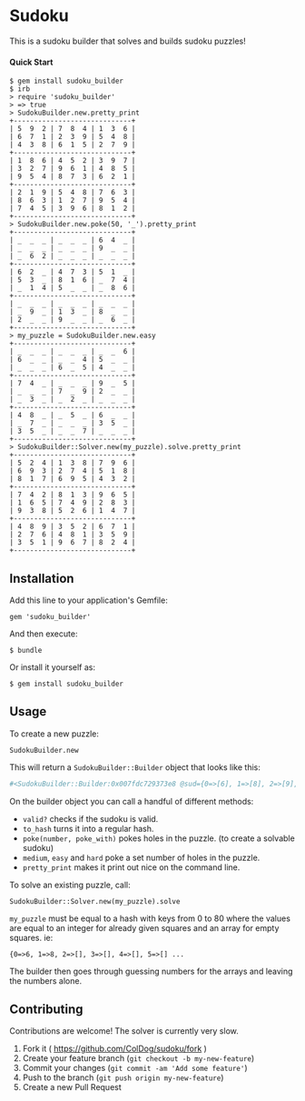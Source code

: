 # Sudoku

This is a sudoku builder that solves and builds sudoku puzzles!

#### Quick Start


```
$ gem install sudoku_builder
$ irb
> require 'sudoku_builder' 
> => true
> SudokuBuilder.new.pretty_print
+-----------------------------+
| 5  9  2 | 7  8  4 | 1  3  6 |
| 6  7  1 | 2  3  9 | 5  4  8 |
| 4  3  8 | 6  1  5 | 2  7  9 |
+-----------------------------+
| 1  8  6 | 4  5  2 | 3  9  7 |
| 3  2  7 | 9  6  1 | 4  8  5 |
| 9  5  4 | 8  7  3 | 6  2  1 |
+-----------------------------+
| 2  1  9 | 5  4  8 | 7  6  3 |
| 8  6  3 | 1  2  7 | 9  5  4 |
| 7  4  5 | 3  9  6 | 8  1  2 |
+-----------------------------+
> SudokuBuilder.new.poke(50, '_').pretty_print
+-----------------------------+
| _  _  _ | _  _  _ | 6  4  _ |
| _  _  _ | _  _  _ | 9  _  _ |
| _  6  2 | _  _  _ | _  _  _ |
+-----------------------------+
| 6  2  _ | 4  7  3 | 5  1  _ |
| 5  3  _ | 8  1  6 | _  7  4 |
| _  1  4 | 5  _  _ | _  8  6 |
+-----------------------------+
| _  _  _ | _  _  _ | _  _  _ |
| _  9  _ | 1  3  _ | 8  _  _ |
| 2  _  _ | 9  _  _ | _  6  _ |
+-----------------------------+
> my_puzzle = SudokuBuilder.new.easy
+-----------------------------+
| _  _  _ | _  _  _ | _  _  6 |
| 6  _  _ | _  _  4 | 5  _  _ |
| _  _  _ | 6  _  5 | 4  _  _ |
+-----------------------------+
| 7  4  _ | _  _  _ | 9  _  5 |
| _  _  _ | 7  _  9 | 2  _  _ |
| _  3  _ | _  2  _ | _  _  _ |
+-----------------------------+
| 4  8  _ | _  5  _ | 6  _  _ |
| _  7  _ | _  _  _ | 3  5  _ |
| 3  5  _ | _  _  7 | _  _  _ |
+-----------------------------+
> SudokuBuilder::Solver.new(my_puzzle).solve.pretty_print
+-----------------------------+
| 5  2  4 | 1  3  8 | 7  9  6 |
| 6  9  3 | 2  7  4 | 5  1  8 |
| 8  1  7 | 6  9  5 | 4  3  2 |
+-----------------------------+
| 7  4  2 | 8  1  3 | 9  6  5 |
| 1  6  5 | 7  4  9 | 2  8  3 |
| 9  3  8 | 5  2  6 | 1  4  7 |
+-----------------------------+
| 4  8  9 | 3  5  2 | 6  7  1 |
| 2  7  6 | 4  8  1 | 3  5  9 |
| 3  5  1 | 9  6  7 | 8  2  4 |
+-----------------------------+
```

## Installation

Add this line to your application's Gemfile:

    gem 'sudoku_builder'

And then execute:

    $ bundle

Or install it yourself as:

    $ gem install sudoku_builder

## Usage

To create a new puzzle:

    SudokuBuilder.new

This will return a `SudokuBuilder::Builder` object that looks like this:

```ruby
#<SudokuBuilder::Builder:0x007fdc729373e8 @sud={0=>[6], 1=>[8], 2=>[9], 3=>[5], 4=>[7], 5=>[2], 6=>[3], ...
```

On the builder object you can call a handful of different methods:

- `valid?` checks if the sudoku is valid.
- `to_hash` turns it into a regular hash.
- `poke(number, poke_with)` pokes holes in the puzzle. (to create a solvable sudoku)
- `medium`, `easy` and `hard` poke a set number of holes in the puzzle.
- `pretty_print` makes it print out nice on the command line.

To solve an existing puzzle, call:

	SudokuBuilder::Solver.new(my_puzzle).solve

`my_puzzle` must be equal to a hash with keys from 0 to 80 where the values are equal to an integer for already given squares and an array for empty squares. ie:


    {0=>6, 1=>8, 2=>[], 3=>[], 4=>[], 5=>[] ...

The builder then goes through guessing numbers for the arrays and leaving the numbers alone.


## Contributing

Contributions are welcome! The solver is currently very slow.

1. Fork it ( https://github.com/ColDog/sudoku/fork )
2. Create your feature branch (`git checkout -b my-new-feature`)
3. Commit your changes (`git commit -am 'Add some feature'`)
4. Push to the branch (`git push origin my-new-feature`)
5. Create a new Pull Request
